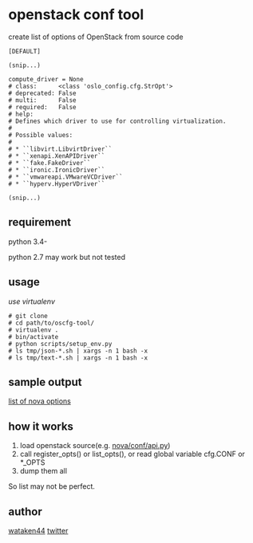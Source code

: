 
# openstack conf tool

create list of options of OpenStack from source code

    [DEFAULT]
    
    (snip...)
    
    compute_driver = None
    # class:      <class 'oslo_config.cfg.StrOpt'>
    # deprecated: False
    # multi:      False
    # required:   False
    # help:
    # Defines which driver to use for controlling virtualization.
    #
    # Possible values:
    #
    # * ``libvirt.LibvirtDriver``
    # * ``xenapi.XenAPIDriver``
    # * ``fake.FakeDriver``
    # * ``ironic.IronicDriver``
    # * ``vmwareapi.VMwareVCDriver``
    # * ``hyperv.HyperVDriver``
    
    (snip...)

## requirement

python 3.4-

python 2.7 may work but not tested

## usage

*use virtualenv*

    # git clone
    # cd path/to/oscfg-tool/
    # virtualenv .
    # bin/activate
    # python scripts/setup_env.py
    # ls tmp/json-*.sh | xargs -n 1 bash -x
    # ls tmp/text-*.sh | xargs -n 1 bash -x

## sample output

[list of nova options](output-sample-pre-ocata/text/nova.txt)

## how it works

1. load openstack source(e.g. [nova/conf/api.py](https://github.com/openstack/nova/blob/master/nova/conf/api.py))
1. call register_opts() or list_opts(), or read global variable cfg.CONF or *_OPTS
1. dump them all

So list may not be perfect.

## author

[wataken44](https://github.com/wataken44) [twitter](https://twitter.com/wataken44)

